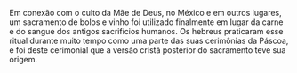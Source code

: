 ﻿Em conexão com o culto da Mãe de Deus, no México e em outros lugares, um sacramento de bolos e vinho foi utilizado finalmente em lugar da carne e do sangue dos antigos sacrifícios humanos. Os hebreus praticaram esse ritual durante muito tempo como uma parte das suas cerimônias da Páscoa, e foi deste cerimonial que a versão cristã posterior do sacramento teve sua origem.